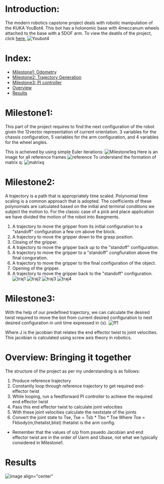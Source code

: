 # Introduction:
The modern robotics capstone project deals with robotic manipulation of the KUKA YouBot4. This bot has a holonomic base with 4meccanum wheels attached to the base with a 5DOF arm. To view the deatils of the project, click [here.](http://hades.mech.northwestern.edu/index.php/Mobile_Manipulation_Capstone)
![Youbot4](https://user-images.githubusercontent.com/45617702/98544270-c38ca280-22b9-11eb-86b6-fb0704d4810a.PNG)

# Index:
- [Milestone1: Odometry](#Milestone1)
- [Milestone2: Trajectory Generation](#Milestone2)
- [Milestone3: PI controller](#Milestone3)
- [Overview](#Overview)
- [Results](#results)

<a name="Milestone1"></a>
# Milestone1:
This part of the project requires to find the next configuration of the robot given the 12vector representation of current orientation.
3 variables for the chassis configuration, 5 variables for the arm configuration, and 4 variables for the wheel angles.

This is acheived by using simple Euler iterations:
![Milestone1eq](https://user-images.githubusercontent.com/45617702/98543538-a73c3600-22b8-11eb-9dd8-7fab669bbb0b.PNG)
Here is an image for all reference frames
![reference](http://hades.mech.northwestern.edu/images/3/33/Yb-book.png)
To understand the formation of matrix q:
![matrixq](https://user-images.githubusercontent.com/45617702/128624267-ad9824ad-3afb-481f-b554-5016750d3450.jpeg)

<a name="Milestone2"></a>
# Milestone2:
A trajectory is a path that is appropriately time scaled. Polynomial time scaling
is a common approach that is adopted. The coefficients of these polynomials are
calculated based on the initial and terminal conditions we subject the motion to.
For the classic case of a pick and place application we have divided the motion of
the robot into 8segments.
1. A trajectory to move the gripper from its initial configuration to a "standoff"
configuration a few cm above the block.
2. A trajectory to move the gripper down to the grasp position.
3. Closing of the gripper.
4. A trajectory to move the gripper back up to the "standoff" configuration.
5. A trajectory to move the gripper to a "standoff" congfiuration above the final
conguration.
6. A trajectory to move the gripper to the final configuration of the object.
7. Opening of the gripper.
8. A trajectory to move the gripper back to the "standoff" configuration.
![traj1](https://user-images.githubusercontent.com/45617702/128625061-40ce377b-b956-44d0-ae1a-f691c875a1a1.png)
![traj2](https://user-images.githubusercontent.com/45617702/128624574-0fe7789e-6993-4613-806a-e3ffa7dc96d9.png)
![traj3](https://user-images.githubusercontent.com/45617702/128624596-4262b65c-7e1f-49af-b1e3-3746d07a8251.png)
![traj4](https://user-images.githubusercontent.com/45617702/128624620-b32657ce-d22e-4834-ab4e-aae73c6a941e.png)

<a name="Milestone3"></a>
# Milestone3:
With the help of our
predefined trajectory, we can calculate the desired twist required to move the
bot from current desired configuration to next desired configuration in unit time
expressed in {s}.
![ff1](https://user-images.githubusercontent.com/45617702/128624689-bded01a8-9f0e-4929-9608-69d4b2515ce4.png)

Where J is the jacobian that relates the end effector twist to joint velocities. This
jacobian is calculated using screw axis theory in robotics.

<a name="Overview"></a>
# Overview: Bringing it together
The structure of the project as per my understanding is as follows:
1. Produce reference trajectory
2. Constantly loop through reference trajectory to get required end-effector twist
3. While looping, run a feedforward PI controller to achieve the required end effector twist
4. Pass this end effector twist to calculate joint velocities
5. With these joint velocities calculate the nextstate of the joints
6. Convert the joint state to Tse, Tse = Tsb * Tbo * Toe
  Where Toe = Fkbody(m,thetalist,blist)
  thetalist is the arm config.
- Remember that the values of o/p from psuedo Jacobian and end effector twist are in the order of Uarm and Ubase, not what we typically considered in Milestone1.

<a name="results"></a>
# Results
![image align="center"](https://user-images.githubusercontent.com/45617702/128625175-24910e13-6bfd-4f69-93ae-c57d8e8badc3.png)

